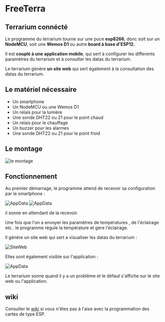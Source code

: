 # FreeTerra

## Terrarium connécté

Le programme du terrarium tourne sur une puce **esp8266**, donc soit sur un **NodeMCU**, soit une **Wemos D1** ou autre **board à base d'ESP12.**  

Il est **couplé à une application mobile**, qui sert à configurer les differents paramètres du terrarium et à consulter les datas du terrarium.  

Le terrarium génère **un site web** qui sert également à la consultation des datas du terrarium.  

## Le matériel nécessaire

- Un smartphone                                     
- Un NodeMCU ou une Wemos D1                        
- Un relais pour la lumière                         
- Une sonde DHT22 ou 21 pour le point chaud         
- Un relais pour le chauffage                       
- Un buzzer pour les alarmes                        
- Une sonde DHT22 ou 21 pour le point froid       

## Le montage

![le montage](montage.png)

## Fonctionnement

Au premier démarrage, le programme attend de recevoir sa configuration par le smartphone :

![AppData](AppConf.jpg) ![AppData](AppConf1.jpg)

il sonne en attendant de la recevoir.    

Une fois que l'on a envoyer les paramètres de températures , de l'éclairage etc.. le programme régule la température et gère l'éclairage.

Il génère un site web qui sert a visualiser les datas du terrarium :

![SiteWeb](SiteWebV1.png)

Elles sont également visible sur l'application :

![AppData](AppData.jpg)

Le terrarium sonne quand il y a un problème et le défaut s'affiche sur le site web ou l'application.

## wiki

Consulter le [wiki](https://github.com/weedmanu/FreeTerra/wiki) si vous n'êtes pas à l'aise avec la programmation des cartes de type ESP.